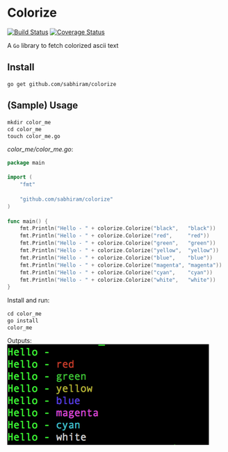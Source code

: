 # Colorize

[![Build Status](https://travis-ci.org/sabhiram/colorize.svg)](https://travis-ci.org/sabhiram/colorize) [![Coverage Status](https://coveralls.io/repos/sabhiram/colorize/badge.png?branch=master)](https://coveralls.io/r/sabhiram/colorize?branch=master)

A `Go` library to fetch colorized ascii text

## Install

```shell
go get github.com/sabhiram/colorize
```

## (Sample) Usage

```shell
mkdir color_me
cd color_me
touch color_me.go
```

*color_me/color_me.go*:
```go
package main

import (
    "fmt"

    "github.com/sabhiram/colorize"
)

func main() {
    fmt.Println("Hello - " + colorize.Colorize("black",   "black"))
    fmt.Println("Hello - " + colorize.Colorize("red",     "red"))
    fmt.Println("Hello - " + colorize.Colorize("green",   "green"))
    fmt.Println("Hello - " + colorize.Colorize("yellow",  "yellow"))
    fmt.Println("Hello - " + colorize.Colorize("blue",    "blue"))
    fmt.Println("Hello - " + colorize.Colorize("magenta", "magenta"))
    fmt.Println("Hello - " + colorize.Colorize("cyan",    "cyan"))
    fmt.Println("Hello - " + colorize.Colorize("white",   "white"))
}
```

Install and run:
```shell
cd color_me
go install
color_me
```

Outputs:
![](https://raw.githubusercontent.com/sabhiram/public-images/master/colorize/colorize_sample.png)
